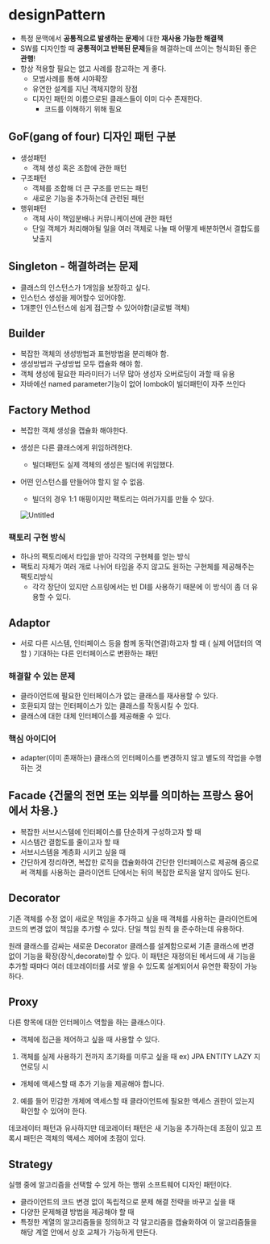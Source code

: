 # designPattern

- 특정 문맥에서 **공통적으로 발생하는 문제**에 대한 **재사용 가능한 해결책**
- SW를 디자인할 때 **공통적이고 반복된 문제**들을 해결하는데 쓰이는 형식화된 좋은 **관행**!
- 항상 적용할 필요는 없고 사례를 참고하는 게 좋다.
    - 모범사례를 통해 시야확장
    - 유연한 설계를 지닌 객체지향의 장점
    - 디자인 패턴의 이름으로된 클래스들이 이미 다수 존재한다.
        - 코드를 이해하기 위해 필요

## GoF(gang of four) 디자인 패턴 구분

- 생성패턴
    - 객체 생성 혹은 조합에 관한 패턴
- 구조패턴
    - 객체를 조합해 더 큰 구조를 만드는 패턴
    - 새로운 기능을 추가하는데 관련된 패턴
- 행위패턴
    - 객체 사이 책임분배나 커뮤니케이션에 관한 패턴
    - 단일 객체가 처리해야될 일을 여러 객체로 나눌 때 어떻게 배분하면서 결합도를 낮출지
    

## Singleton - 해결하려는 문제

- 클래스의 인스턴스가 1개임을 보장하고 싶다.
- 인스턴스 생성을 제어할수 있어야함.
- 1개뿐인 인스턴스에 쉽게 접근할 수 있어야함(글로벌 객체)

## Builder

- 복잡한 객체의 생성방법과 표현방법을 분리해야 함.
- 생성방법과 구성방법 모두 캡슐화 해야 함.
- 객체 생성에 필요한 파라미터가 너무 많아 생성자 오버로딩이 과할 때 유용
- 자바에선 named parameter기능이 없어 lombok이  빌더패턴이 자주 쓰인다


## Factory Method

- 복잡한 객체 생성을 캡슐화 해야한다.
- 생성은 다른 클래스에게 위임하려한다.
    - 빌더패턴도 실제 객체의 생성은 빌더에 위임했다.
- 어떤 인스턴스를 만들어야 할지 알 수 없음.
    - 빌더의 경우 1:1 매핑이지만 팩토리는 여러가지를 만들 수 있다.
    
    ![Untitled](https://upload.wikimedia.org/wikipedia/commons/thumb/a/a3/FactoryMethod.svg/300px-FactoryMethod.svg.png)
    

### 팩토리 구현 방식

- 하나의 팩토리에서 타입을 받아 각각의 구현체를 얻는 방식
- 팩토리 자체가 여러 개로 나뉘어 타입을 주지 않고도 원하는 구현체를 제공해주는 팩토리방식
    - 각각 장단이 있지만 스프링에서는 빈 DI를 사용하기 때문에 이 방식이 좀 더 유용할 수 있다.


## Adaptor
- 서로 다른 시스템, 인터페이스 등을 함께 동작(연결)하고자 할 때 ( 실제 어댑터의 역할 ) 기대하는 다른 인터페이스로 변환하는 패턴

### 해결할 수 있는 문제
- 클라이언트에 필요한 인터페이스가 없는 클래스를 재사용할 수 있다.
- 호환되지 않는 인터페이스가 있는 클래스를 작동시킬 수 있다.
- 클래스에 대한 대체 인터페이스를 제공해줄 수 있다.

### 핵심 아이디어
- adapter(이미 존재하는) 클래스의 인터페이스를 변경하지 않고 별도의 작업을 수행하는 것


## Facade {건물의 전면 또는 외부를 의미하는 프랑스 용어에서 차용.}
- 복잡한 서브시스템에 인터페이스를 단순하게 구성하고자 할 때
- 시스템간 결합도를 줄이고자 할 때
- 서브시스템을 계층화 시키고 싶을 때
- 간단하게 정리하면, 복잡한 로직을 캡슐화하여 간단한 인터페이스로 제공해 줌으로써 객체를 사용하는 클라이언트 단에서는 뒤의 복잡한 로직을 알지 않아도 된다.

## Decorator
기존 객체를 수정 없이 새로운 책임을 추가하고 싶을 때
객체를 사용하는 클라이언트에 코드의 변경 없이 책임을 추가할 수 있다.
단일 책임 원칙 을 준수하는데 유용하다.

원래 클래스를 감싸는 새로운 Decorator 클래스를 설계함으로써 기존 클래스에 변경 없이
기능을 확장(장식,decorate)할 수 있다. 이 패턴은 재정의된 메서드에 새 기능을 추가할 때마다
여러 데코레이터를 서로 쌓을 수 있도록 설계되어서 유연한 확장이 가능하다.

## Proxy
다른 항목에 대한 인터페이스 역할을 하는 클래스이다.
- 객체에 접근을 제어하고 싶을 때 사용할 수 있다.
1. 객체를 실제 사용하기 전까지 초기화를 미루고 싶을 때 ex) JPA ENTITY LAZY 지연로딩 시
- 개체에 액세스할 때 추가 기능을 제공해야 합니다.
2. 예를 들어 민감한 개체에 액세스할 때 클라이언트에 필요한 액세스 권한이 있는지 확인할 수 있어야 한다.

데코레이터 패턴과 유사하지만 데코레이터 패턴은 새 기능을 추가하는데 초점이 있고 
프록시 패턴은 객체의 액세스 제어에 초점이 있다.

## Strategy
실행 중에 알고리즘을 선택할 수 있게 하는 행위 소프트웨어 디자인 패턴이다.
- 클라이언트의 코드 변경 없이 독립적으로 문제 해결 전략을 바꾸고 싶을 때
- 다양한 문제해결 방법을 제공해야 할 때
- 특정한 계열의 알고리즘들을 정의하고 각 알고리즘을 캡슐화하여 이 알고리즘들을 해당 계열 안에서 상호 교체가 가능하게 만든다.
